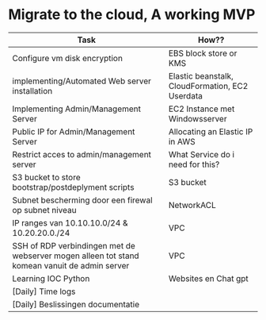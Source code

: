 # Migrate to the cloud, A working MVP

| Task    | How?? |
| ----------- | ----------- |
|Configure vm disk encryption |	EBS block store or KMS
|implementing/Automated Web server installation|Elastic beanstalk, CloudFormation, EC2 Userdata
|Implementing Admin/Management Server|	EC2 Instance met Windowsserver
|Public IP for Admin/Management Server|Allocating an Elastic IP in AWS
|Restrict acces to admin/management server|What Service do i need for this?
|S3 bucket to store bootstrap/postdeplyment scripts|	S3 bucket
|Subnet bescherming door een firewal op subnet niveau|	NetworkACL
|IP ranges van 10.10.10.0/24 & 10.20.20.0./24|	VPC
|SSH of RDP verbindingen met de webserver mogen alleen tot stand komean vanuit de admin server|	VPC
|Learning IOC Python|	Websites en Chat gpt
|[Daily] Time logs	
|[Daily] Beslissingen documentatie	